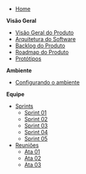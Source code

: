 - [Home](README.md)

**Visão Geral**

- [Visão Geral do Produto](/visao_geral/visao_geral_produto.md)
- [Arquitetura do Software](/visao_geral/arquitetura_software.md)
- [Backlog do Produto](/visao_geral/backlog.md)
- [Roadmap do Produto](/visao_geral/roadmap.md)
- [Protótipos](/visao_geral/prototipos.md)

**Ambiente**

- [Configurando o ambiente](/ambiente/configuracao_ambiente.md)

<!--**Produto**
- [Protótipo Visual](/produto/prototipo-visual.md)-->

**Equipe**
- [Sprints](/equipe/sprints/sprints.md)
    - [Sprint 01](/equipe/sprints/sprint1.md)
    - [Sprint 02](/equipe/sprints/sprint2.md)
    - [Sprint 03](/equipe/sprints/sprint3.md)
    - [Sprint 04](/equipe/sprints/sprint4.md)
    - [Sprint 05](/equipe/sprints/sprint5.md)
- [Reuniões](/equipe/reunioes/atas.md)
    - [Ata 01](/equipe/reunioes/ata1.md)
    - [Ata 02](/equipe/reunioes/ata2.md)
    - [Ata 03](/equipe/reunioes/ata3.md)

<!--**Tópico Auxiliar**

- [Contributing](CONTRIBUTING.md)-->